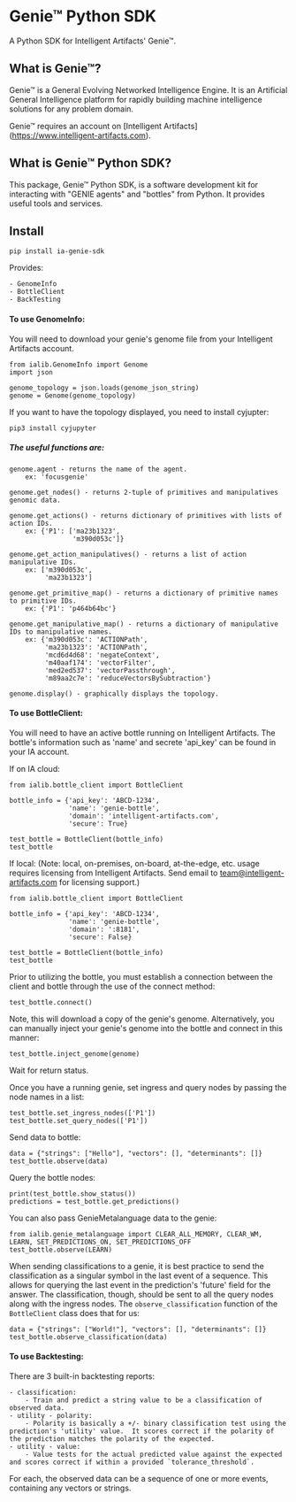 # Genie™ Python SDK
A Python SDK for Intelligent Artifacts' Genie™.

## What is Genie™?
Genie™ is a General Evolving Networked Intelligence Engine.  It is an Artificial General Intelligence platform for rapidly building machine intelligence solutions for any problem domain.

Genie™ requires an account on [Intelligent Artifacts] (https://www.intelligent-artifacts.com).

## What is Genie™ Python SDK?
This package, Genie™ Python SDK, is a software development kit for interacting with "GENIE agents" and "bottles" from Python.  It provides useful tools and services.

## Install
`pip install ia-genie-sdk`

Provides:

    - GenomeInfo
    - BottleClient
    - BackTesting

#### To use GenomeInfo:

You will need to download your genie's genome file from your Intelligent Artifacts account.

~~~
from ialib.GenomeInfo import Genome
import json

genome_topology = json.loads(genome_json_string)
genome = Genome(genome_topology)
~~~

If you want to have the topology displayed, you need to install cyjupter:

`pip3 install cyjupyter`


##### The useful functions are:
~~~
genome.agent - returns the name of the agent.
    ex: 'focusgenie'

genome.get_nodes() - returns 2-tuple of primitives and manipulatives genomic data.

genome.get_actions() - returns dictionary of primitives with lists of action IDs.
    ex: {'P1': ['ma23b1323',
                'm390d053c']}

genome.get_action_manipulatives() - returns a list of action manipulative IDs.
    ex: ['m390d053c',
         'ma23b1323']

genome.get_primitive_map() - returns a dictionary of primitive names to primitive IDs.
    ex: {'P1': 'p464b64bc'}

genome.get_manipulative_map() - returns a dictionary of manipulative IDs to manipulative names.
    ex: {'m390d053c': 'ACTIONPath',
         'ma23b1323': 'ACTIONPath',
         'mcd6d4d68': 'negateContext',
         'm40aaf174': 'vectorFilter',
         'med2ed537': 'vectorPassthrough',
         'm89aa2c7e': 'reduceVectorsBySubtraction'}

genome.display() - graphically displays the topology.
~~~



#### To use BottleClient:

You will need to have an active bottle running on Intelligent Artifacts.  The bottle's information such as 'name' and secrete 'api_key' can be found in your IA account.

If on IA cloud:

~~~
from ialib.bottle_client import BottleClient

bottle_info = {'api_key': 'ABCD-1234',
               'name': 'genie-bottle',
               'domain': 'intelligent-artifacts.com',
               'secure': True}

test_bottle = BottleClient(bottle_info)
test_bottle
~~~


If local:
(Note: local, on-premises, on-board, at-the-edge, etc. usage requires licensing from Intelligent Artifacts. Send email to team@intelligent-artifacts.com for licensing support.)
~~~
from ialib.bottle_client import BottleClient

bottle_info = {'api_key': 'ABCD-1234',
               'name': 'genie-bottle',
               'domain': ':8181',
               'secure': False}

test_bottle = BottleClient(bottle_info)
test_bottle
~~~

Prior to utilizing the bottle, you must establish a connection between the client and bottle through the use of the connect method:

~~~
test_bottle.connect()
~~~

Note, this will download a copy of the genie's genome. Alternatively, you can manually inject your genie's genome into the bottle and connect in this manner:

~~~
test_bottle.inject_genome(genome)
~~~

Wait for return status.

Once you have a running genie, set ingress and query nodes by passing the node names in a list:

~~~
test_bottle.set_ingress_nodes(['P1'])
test_bottle.set_query_nodes(['P1'])
~~~

Send data to bottle:

~~~
data = {"strings": ["Hello"], "vectors": [], "determinants": []}
test_bottle.observe(data)
~~~

Query the bottle nodes:

~~~
print(test_bottle.show_status())
predictions = test_bottle.get_predictions()
~~~

You can also pass GenieMetalanguage data to the genie:

~~~
from ialib.genie_metalanguage import CLEAR_ALL_MEMORY, CLEAR_WM, LEARN, SET_PREDICTIONS_ON, SET_PREDICTIONS_OFF
test_bottle.observe(LEARN)
~~~

When sending classifications to a genie, it is best practice to send the classification as a singular symbol in the last event of a sequence.  This allows for querying the last event in the prediction's 'future' field for the answer.  The classification, though, should be sent to all the query nodes along with the ingress nodes.  The `observe_classification` function of the `BottleClient` class does that for us:

~~~
data = {"strings": ["World!"], "vectors": [], "determinants": []}
test_bottle.observe_classification(data)
~~~

#### To use Backtesting:

There are 3 built-in backtesting reports:

    - classification:
        - Train and predict a string value to be a classification of observed data.
    - utility - polarity:
        - Polarity is basically a +/- binary classification test using the prediction's 'utility' value.  It scores correct if the polarity of the prediction matches the polarity of the expected.
    - utility - value:
        - Value tests for the actual predicted value against the expected and scores correct if within a provided `tolerance_threshold`.

For each, the observed data can be a sequence of one or more events, containing any vectors or strings.
